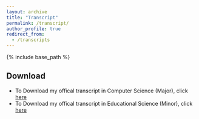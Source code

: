 ```yaml
---
layout: archive
title: "Transcript"
permalink: /transcript/
author_profile: true
redirect_from:
  - /transcripts
---
```


{% include base_path %}

## Download

* To Download my offical transcript in Computer Science (Major), click [here](/files/CE-Transcript-alikeramati.pdf)
* To Download my offical transcript in Educational Science (Minor), click [here](/files/Ed-Transcript-alikeramati.pdf)